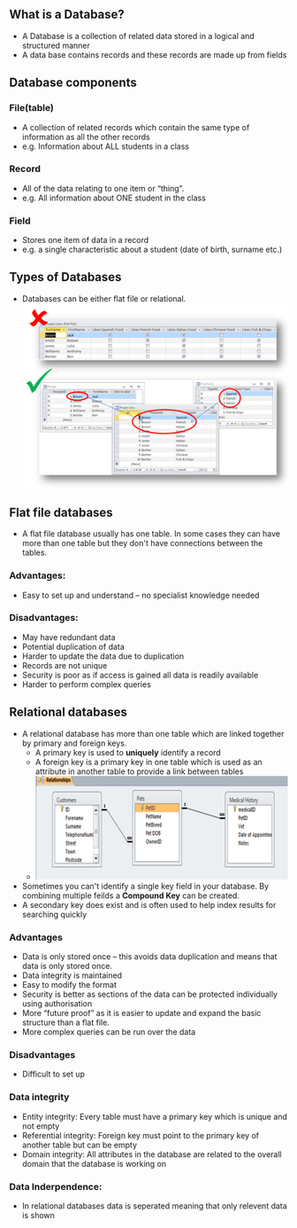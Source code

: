 ## What is a Database?
- A Database is a collection of related data stored in a logical and structured manner
- A data base contains records and these records are made up from fields

## Database components
### File(table)
- A collection of related records which contain the same type of information as all the other records 
- e.g. Information about ALL students in a class
### Record
- All of the data relating to one item or “thing”.  
- e.g. All information about ONE student in the class
### Field
- Stores one item of data in a record
- e.g. a single characteristic about a student (date of birth, surname etc.)

## Types of Databases
- Databases can be either flat file or relational.
![image](image.png)

## Flat file databases
- A flat file database usually has one table. In some cases they can have more than one table but they don't have connections between the tables.
### Advantages:
- Easy to set up and understand – no specialist knowledge needed
### Disadvantages:
- May have redundant data
- Potential duplication of data
- Harder to update the data due to duplication
- Records are not unique
- Security is poor as if access is gained all data is readily available
- Harder to perform complex queries

## Relational databases 
- A relational database has more than one table which are linked together by primary and foreign keys.
	- A primary key is used to **uniquely** identify a record
  - A foreign key is a primary key in one table which is used as an attribute in another table to provide a link between tables
  - ![image](image_3.png)
- Sometimes you can't identify a single key field in your database. By combining multiple feilds a **Compound Key** can be created.
- A secondary key does exist and is often used to help index results for searching quickly

### Advantages
- Data is only stored once – this avoids data duplication and means that data is only stored once.
- Data integrity is maintained
- Easy to modify the format
- Security is better as sections of the data can be protected individually using authorisation
- More “future proof” as it is easier to update and expand the basic structure than a flat file.
- More complex queries can be run over the data

### Disadvantages
- Difficult to set up

### Data integrity
- Entity integrity: Every table must have a primary key which is unique and not empty
- Referential integrity: Foreign key must point to the primary key of another table but can be empty
- Domain integrity: All attributes in the database are related to the overall domain that the database is working on

### Data Inderpendence:
- In relational databases data is seperated meaning that only relevent data is shown





